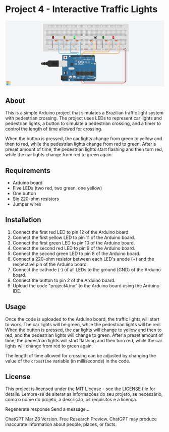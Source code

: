 # Project 4 - Interactive Traffic Lights

<img src="img/project-4.png">

## About

This is a simple Arduino project that simulates a Brazilian traffic light system with pedestrian crossing. The project uses LEDs to represent car lights and pedestrian lights, a button to simulate a pedestrian crossing, and a timer to control the length of time allowed for crossing. 

When the button is pressed, the car lights change from green to yellow and then to red, while the pedestrian lights change from red to green. After a preset amount of time, the pedestrian lights start flashing and then turn red, while the car lights change from red to green again. 

## Requirements

- Arduino board
- Five LEDs (two red, two green, one yellow)
- One button
- Six 220-ohm resistors
- Jumper wires

## Installation

1. Connect the first red LED to pin 12 of the Arduino board.
2. Connect the first yellow LED to pin 11 of the Arduino board.
3. Connect the first green LED to pin 10 of the Arduino board.
4. Connect the second red LED to pin 9 of the Arduino board.
5. Connect the second green LED to pin 8 of the Arduino board.
6. Connect a 220-ohm resistor between each LED's anode (+) and the respective pin of the Arduino board.
7. Connect the cathode (-) of all LEDs to the ground (GND) of the Arduino board.
8. Connect the button to pin 2 of the Arduino board.
9. Upload the code "project4.ino" to the Arduino board using the Arduino IDE.

## Usage

Once the code is uploaded to the Arduino board, the traffic lights will start to work. The car lights will be green, while the pedestrian lights will be red. When the button is pressed, the car lights will change to yellow and then to red, and the pedestrian lights will change to green. After a preset amount of time, the pedestrian lights will start flashing and then turn red, while the car lights will change from red to green again.

The length of time allowed for crossing can be adjusted by changing the value of the `crossTime` variable (in milliseconds) in the code.

## License

This project is licensed under the MIT License - see the LICENSE file for details.
Lembre-se de alterar as informações do seu projeto, se necessário, como o nome do projeto, a descrição, os requisitos e a licença.





Regenerate response
Send a message...

ChatGPT Mar 23 Version. Free Research Preview. ChatGPT may produce inaccurate information about people, places, or facts.
